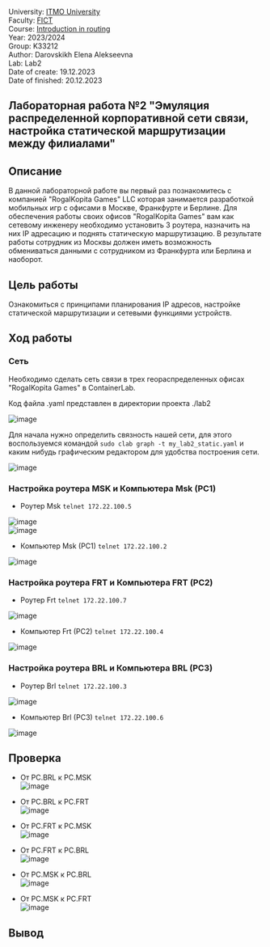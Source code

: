 University: [ITMO University](https://itmo.ru/ru/)  
Faculty: [FICT](https://fict.itmo.ru)  
Course: [Introduction in routing](https://github.com/itmo-ict-faculty/introduction-in-routing)  
Year: 2023/2024  
Group: K33212  
Author: Darovskikh Elena Alekseevna  
Lab: Lab2  
Date of create: 19.12.2023  
Date of finished: 20.12.2023

## Лабораторная работа №2 "Эмуляция распределенной корпоративной сети связи, настройка статической маршрутизации между филиалами"

## Описание 

В данной лабораторной работе вы первый раз познакомитесь с компанией "RogaIKopita Games" LLC которая занимается разработкой мобильных игр с офисами в Москве, Франкфурте и Берлине. Для обеспечения работы своих офисов "RogaIKopita Games" вам как сетевому инженеру необходимо установить 3 роутера, назначить на них IP адресацию и поднять статическую маршрутизацию. В результате работы сотрудник из Москвы должен иметь возможность обмениваться данными с сотрудником из Франкфурта или Берлина и наоборот.

## Цель работы  

Ознакомиться с принципами планирования IP адресов, настройке статической маршрутизации и сетевыми функциями устройств.

## Ход работы  

### Сеть  

Необходимо сделать сеть связи в трех геораспределенных офисах "RogaIKopita Games" в ContainerLab. 

Код файла .yaml представлен в директории проекта ./lab2

![image](https://github.com/lenaniridmi/2023_2024-introduction_in_routing-k33212-darovskikh_e_a/assets/90695447/c553167a-3fc3-4668-9297-f71596a41347)

Для начала нужно определить связность нашей сети, для этого воспользуемся командой ```sudo clab graph -t my_lab2_static.yaml``` и каким нибудь графическим редактором для удобства построения сети.

![image](https://github.com/lenaniridmi/2023_2024-introduction_in_routing-k33212-darovskikh_e_a/assets/90695447/39b540c5-2db4-4729-b366-fe46fe0df324)


### Настройка роутера MSK и Компьютера Msk (PC1)

* Роутер Msk ```telnet 172.22.100.5```

 ![image](https://github.com/lenaniridmi/2023_2024-introduction_in_routing-k33212-darovskikh_e_a/assets/90695447/74bea150-d98f-47fc-8f67-6e9054260e0a)  
 ![image](https://github.com/lenaniridmi/2023_2024-introduction_in_routing-k33212-darovskikh_e_a/assets/90695447/ee05bfe4-acfc-49df-ab91-9c30e2ce3759)

* Компьютер Msk (PC1) ```telnet 172.22.100.2```

![image](https://github.com/lenaniridmi/2023_2024-introduction_in_routing-k33212-darovskikh_e_a/assets/90695447/2bbc9953-81f2-4337-a891-842a8ad04ae4)

 ### Настройка роутера FRT и Компьютера FRT (PC2)

* Роутер Frt ```telnet 172.22.100.7```

![image](https://github.com/lenaniridmi/2023_2024-introduction_in_routing-k33212-darovskikh_e_a/assets/90695447/ba3d8a31-405a-402a-9805-45174a375a1f)

* Компьютер Frt (PC2) ```telnet 172.22.100.4```

![image](https://github.com/lenaniridmi/2023_2024-introduction_in_routing-k33212-darovskikh_e_a/assets/90695447/7ef5d1a1-7e7e-4543-aa68-87dc335212a7)

 ### Настройка роутера BRL и Компьютера BRL (PC3)

* Роутер Brl ```telnet 172.22.100.3```

![image](https://github.com/lenaniridmi/2023_2024-introduction_in_routing-k33212-darovskikh_e_a/assets/90695447/7a8006cf-c79c-4cda-a23e-d05228f7c659) 

* Компьютер Brl (PC3) ```telnet 172.22.100.6```

![image](https://github.com/lenaniridmi/2023_2024-introduction_in_routing-k33212-darovskikh_e_a/assets/90695447/9acca54d-358b-4ac7-9fee-12bab2914e06)

## Проверка

* От PC.BRL к PC.MSK  
![image](https://github.com/lenaniridmi/2023_2024-introduction_in_routing-k33212-darovskikh_e_a/assets/90695447/c041252f-5cf8-4367-a61a-86d114c23a72)

* От PC.BRL к PC.FRT  
![image](https://github.com/lenaniridmi/2023_2024-introduction_in_routing-k33212-darovskikh_e_a/assets/90695447/a9056ea4-8464-4011-9861-8df3ff2f20ca)

* От PC.FRT к PC.MSK  
![image](https://github.com/lenaniridmi/2023_2024-introduction_in_routing-k33212-darovskikh_e_a/assets/90695447/2d7f771e-3259-4c57-8f45-2e19955d377d)

* От PC.FRT к PC.BRL    
![image](https://github.com/lenaniridmi/2023_2024-introduction_in_routing-k33212-darovskikh_e_a/assets/90695447/470a7473-5af7-46dc-9cd3-96720d57f991)

* От PC.MSK к PC.BRL  
![image](https://github.com/lenaniridmi/2023_2024-introduction_in_routing-k33212-darovskikh_e_a/assets/90695447/dea72d08-a745-45fa-8bf1-18cf22404b33)

* От PC.MSK к PC.FRT  
![image](https://github.com/lenaniridmi/2023_2024-introduction_in_routing-k33212-darovskikh_e_a/assets/90695447/3c9b90a1-2fb5-49d4-8a31-a006d373972a)

## Вывод
